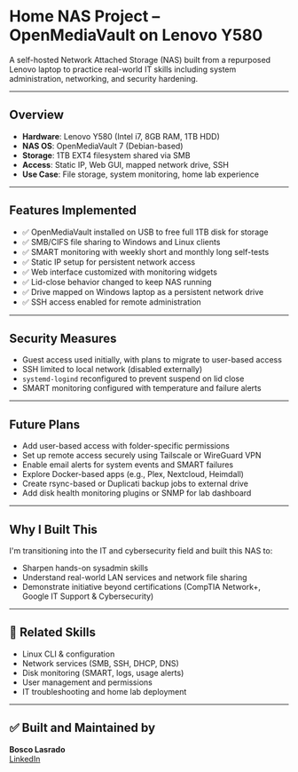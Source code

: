 # Home NAS Project – OpenMediaVault on Lenovo Y580

A self-hosted Network Attached Storage (NAS) built from a repurposed Lenovo laptop to practice real-world IT skills including system administration, networking, and security hardening.

---

## Overview

- **Hardware**: Lenovo Y580 (Intel i7, 8GB RAM, 1TB HDD)
- **NAS OS**: OpenMediaVault 7 (Debian-based)
- **Storage**: 1TB EXT4 filesystem shared via SMB
- **Access**: Static IP, Web GUI, mapped network drive, SSH
- **Use Case**: File storage, system monitoring, home lab experience

---

## Features Implemented

- ✅ OpenMediaVault installed on USB to free full 1TB disk for storage
- ✅ SMB/CIFS file sharing to Windows and Linux clients
- ✅ SMART monitoring with weekly short and monthly long self-tests
- ✅ Static IP setup for persistent network access
- ✅ Web interface customized with monitoring widgets
- ✅ Lid-close behavior changed to keep NAS running
- ✅ Drive mapped on Windows laptop as a persistent network drive
- ✅ SSH access enabled for remote administration

---

## Security Measures

- Guest access used initially, with plans to migrate to user-based access
- SSH limited to local network (disabled externally)
- `systemd-logind` reconfigured to prevent suspend on lid close
- SMART monitoring configured with temperature and failure alerts

---

## Future Plans

- Add user-based access with folder-specific permissions
- Set up remote access securely using Tailscale or WireGuard VPN
- Enable email alerts for system events and SMART failures
- Explore Docker-based apps (e.g., Plex, Nextcloud, Heimdall)
- Create rsync-based or Duplicati backup jobs to external drive
- Add disk health monitoring plugins or SNMP for lab dashboard

---

## Why I Built This

I'm transitioning into the IT and cybersecurity field and built this NAS to:

- Sharpen hands-on sysadmin skills
- Understand real-world LAN services and network file sharing
- Demonstrate initiative beyond certifications (CompTIA Network+, Google IT Support & Cybersecurity)

---

## 🔗 Related Skills

- Linux CLI & configuration
- Network services (SMB, SSH, DHCP, DNS)
- Disk monitoring (SMART, logs, usage alerts)
- User management and permissions
- IT troubleshooting and home lab deployment

---

## ✅ Built and Maintained by

**Bosco Lasrado**  
[LinkedIn](https://www.linkedin.com/in/bosco-lasrado/)
